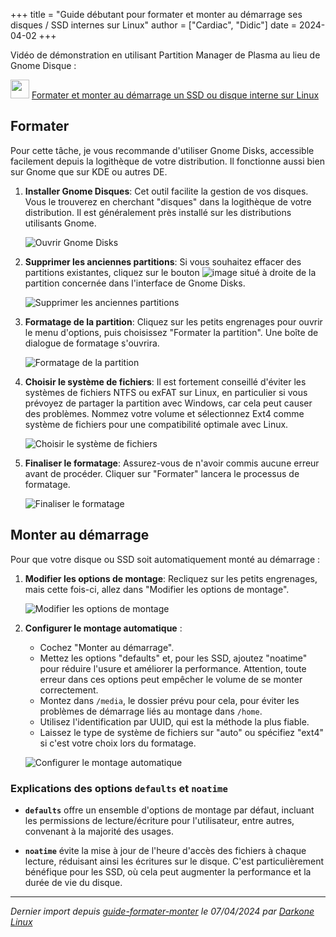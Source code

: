 +++
title = "Guide débutant pour formater et monter au démarrage ses disques / SSD internes sur Linux"
author = ["Cardiac", "Didic"]
date = 2024-04-02
+++


Vidéo de démonstration en utilisant Partition Manager de Plasma au lieu de Gnome Disque : 

<img src="assets/images/Cardiac-icon.png" width="30" height="30"> [ Formater et monter au démarrage un SSD ou disque interne sur Linux ](https://www.youtube.com/watch?v=z7aqPGs_YWQ)

## Formater

Pour cette tâche, je vous recommande d'utiliser Gnome Disks, accessible facilement depuis la logithèque de votre distribution. Il fonctionne aussi bien sur Gnome que sur KDE ou autres DE.

1. **Installer Gnome Disques**: Cet outil facilite la gestion de vos disques. Vous le trouverez en cherchant "disques" dans la logithèque de votre distribution. Il est généralement près installé sur les distributions utilisants Gnome.

   ![Ouvrir Gnome Disks](https://github.com/Gaming-Linux-FR/guide-formater-monter/assets/83916775/bd37277a-e24e-400b-9f3e-fa4866fad21c)

2. **Supprimer les anciennes partitions**: Si vous souhaitez effacer des partitions existantes, cliquez sur le bouton ![image](https://github.com/Gaming-Linux-FR/guide-formater-monter/assets/83916775/bc66afd1-4ffe-4464-8778-eee4726db290)
situé à droite de la partition concernée dans l'interface de Gnome Disks.

   ![Supprimer les anciennes partitions](https://github.com/Gaming-Linux-FR/guide-formater-monter/assets/83916775/6d9fa809-bdff-4e49-95fe-04fe40804c49)

3. **Formatage de la partition**: Cliquez sur les petits engrenages pour ouvrir le menu d'options, puis choisissez "Formater la partition". Une boîte de dialogue de formatage s'ouvrira.

   ![Formatage de la partition](https://github.com/Gaming-Linux-FR/guide-formater-monter/assets/83916775/ce843486-0320-47c8-86e6-c6ba91c1d051)

4. **Choisir le système de fichiers**: Il est fortement conseillé d'éviter les systèmes de fichiers NTFS ou exFAT sur Linux, en particulier si vous prévoyez de partager la partition avec Windows, car cela peut causer des problèmes. Nommez votre volume et sélectionnez Ext4 comme système de fichiers pour une compatibilité optimale avec Linux.

   ![Choisir le système de fichiers](https://github.com/Gaming-Linux-FR/guide-formater-monter/assets/83916775/559e76b9-bbcf-44f7-b829-2df22fbc5119)

5. **Finaliser le formatage**: Assurez-vous de n'avoir commis aucune erreur avant de procéder. Cliquer sur "Formater" lancera le processus de formatage.

   ![Finaliser le formatage](https://github.com/Gaming-Linux-FR/guide-formater-monter/assets/83916775/358a6d00-f67e-40bb-9ab7-7134bbf9e770)

## Monter au démarrage

Pour que votre disque ou SSD soit automatiquement monté au démarrage :

1. **Modifier les options de montage**: Recliquez sur les petits engrenages, mais cette fois-ci, allez dans "Modifier les options de montage".

   ![Modifier les options de montage](https://github.com/Gaming-Linux-FR/guide-formater-monter/assets/83916775/3cd029b9-cd3b-4973-9b1d-249ab369bcd5)

2. **Configurer le montage automatique** :
    - Cochez "Monter au démarrage".
    - Mettez les options "defaults" et, pour les SSD, ajoutez "noatime" pour réduire l'usure et améliorer la performance. Attention, toute erreur dans ces options peut empêcher le volume de se monter correctement.
    - Montez dans `/media`, le dossier prévu pour cela, pour éviter les problèmes de démarrage liés au montage dans `/home`.
    - Utilisez l'identification par UUID, qui est la méthode la plus fiable.
    - Laissez le type de système de fichiers sur "auto" ou spécifiez "ext4" si c'est votre choix lors du formatage.

   ![Configurer le montage automatique](https://github.com/Gaming-Linux-FR/guide-formater-monter/assets/83916775/ddb3c44c-58ea-4d7f-b049-766d148e8ba9)

### Explications des options `defaults` et `noatime`

- **`defaults`** offre un ensemble d'options de montage par défaut, incluant les permissions de lecture/écriture pour l'utilisateur, entre autres, convenant à la majorité des usages.

- **`noatime`** évite la mise à jour de l'heure d'accès des fichiers à chaque lecture, réduisant ainsi les écritures sur le disque. C'est particulièrement bénéfique pour les SSD, où cela peut augmenter la performance et la durée de vie du disque.

---
_Dernier import depuis [guide-formater-monter](https://github.com/Gaming-Linux-FR/guide-formater-monter.git) le 07/04/2024 par [Darkone Linux](https://darkone.yt)_
